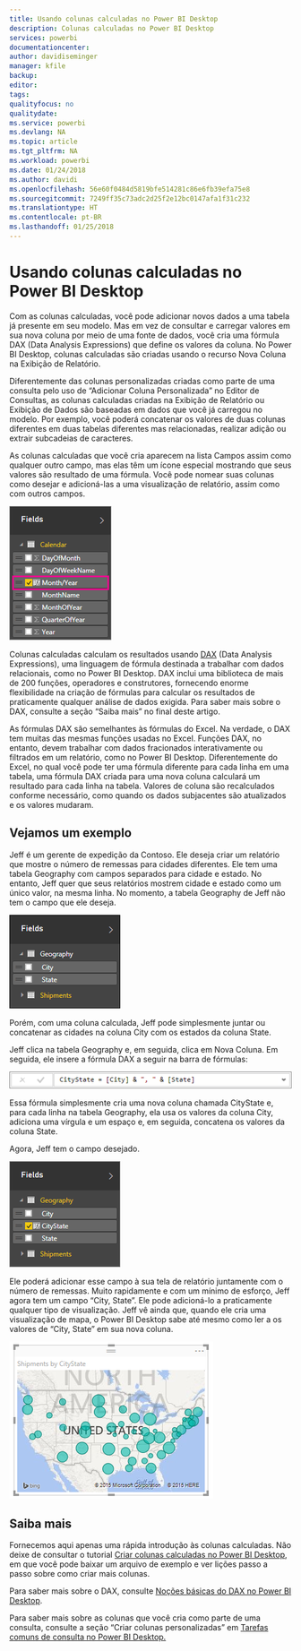 ```yaml
---
title: Usando colunas calculadas no Power BI Desktop
description: Colunas calculadas no Power BI Desktop
services: powerbi
documentationcenter: 
author: davidiseminger
manager: kfile
backup: 
editor: 
tags: 
qualityfocus: no
qualitydate: 
ms.service: powerbi
ms.devlang: NA
ms.topic: article
ms.tgt_pltfrm: NA
ms.workload: powerbi
ms.date: 01/24/2018
ms.author: davidi
ms.openlocfilehash: 56e60f0484d5819bfe514281c86e6fb39efa75e8
ms.sourcegitcommit: 7249ff35c73adc2d25f2e12bc0147afa1f31c232
ms.translationtype: HT
ms.contentlocale: pt-BR
ms.lasthandoff: 01/25/2018
---
```

# <a name="using-calculated-columns-in-power-bi-desktop"></a>Usando colunas calculadas no Power BI Desktop
Com as colunas calculadas, você pode adicionar novos dados a uma tabela já presente em seu modelo. Mas em vez de consultar e carregar valores em sua nova coluna por meio de uma fonte de dados, você cria uma fórmula DAX (Data Analysis Expressions) que define os valores da coluna. No Power BI Desktop, colunas calculadas são criadas usando o recurso Nova Coluna na Exibição de Relatório.

Diferentemente das colunas personalizadas criadas como parte de uma consulta pelo uso de “Adicionar Coluna Personalizada” no Editor de Consultas, as colunas calculadas criadas na Exibição de Relatório ou Exibição de Dados são baseadas em dados que você já carregou no modelo. Por exemplo, você poderá concatenar os valores de duas colunas diferentes em duas tabelas diferentes mas relacionadas, realizar adição ou extrair subcadeias de caracteres.

As colunas calculadas que você cria aparecem na lista Campos assim como qualquer outro campo, mas elas têm um ícone especial mostrando que seus valores são resultado de uma fórmula. Você pode nomear suas colunas como desejar e adicioná-las a uma visualização de relatório, assim como com outros campos.

![](media/desktop-calculated-columns/calccolinpbid_fields.png)

Colunas calculadas calculam os resultados usando [DAX](https://msdn.microsoft.com/library/gg413422.aspx) (Data Analysis Expressions), uma linguagem de fórmula destinada a trabalhar com dados relacionais, como no Power BI Desktop. DAX inclui uma biblioteca de mais de 200 funções, operadores e construtores, fornecendo enorme flexibilidade na criação de fórmulas para calcular os resultados de praticamente qualquer análise de dados exigida. Para saber mais sobre o DAX, consulte a seção “Saiba mais” no final deste artigo.

As fórmulas DAX são semelhantes às fórmulas do Excel. Na verdade, o DAX tem muitas das mesmas funções usadas no Excel. Funções DAX, no entanto, devem trabalhar com dados fracionados interativamente ou filtrados em um relatório, como no Power BI Desktop. Diferentemente do Excel, no qual você pode ter uma fórmula diferente para cada linha em uma tabela, uma fórmula DAX criada para uma nova coluna calculará um resultado para cada linha na tabela. Valores de coluna são recalculados conforme necessário, como quando os dados subjacentes são atualizados e os valores mudaram.

## <a name="lets-look-at-an-example"></a>Vejamos um exemplo
Jeff é um gerente de expedição da Contoso. Ele deseja criar um relatório que mostre o número de remessas para cidades diferentes. Ele tem uma tabela Geography com campos separados para cidade e estado. No entanto, Jeff quer que seus relatórios mostrem cidade e estado como um único valor, na mesma linha. No momento, a tabela Geography de Jeff não tem o campo que ele deseja.

![](media/desktop-calculated-columns/calccolinpbid_cityandstatefields.png)

Porém, com uma coluna calculada, Jeff pode simplesmente juntar ou concatenar as cidades na coluna City com os estados da coluna State.

Jeff clica na tabela Geography e, em seguida, clica em Nova Coluna. Em seguida, ele insere a fórmula DAX a seguir na barra de fórmulas:

![](media/desktop-calculated-columns/calccolinpbid_formula.png)

Essa fórmula simplesmente cria uma nova coluna chamada CityState e, para cada linha na tabela Geography, ela usa os valores da coluna City, adiciona uma vírgula e um espaço e, em seguida, concatena os valores da coluna State.

Agora, Jeff tem o campo desejado.

![](media/desktop-calculated-columns/calccolinpbid_citystatefield.png)

Ele poderá adicionar esse campo à sua tela de relatório juntamente com o número de remessas. Muito rapidamente e com um mínimo de esforço, Jeff agora tem um campo “City, State”. Ele pode adicioná-lo a praticamente qualquer tipo de visualização. Jeff vê ainda que, quando ele cria uma visualização de mapa, o Power BI Desktop sabe até mesmo como ler a os valores de “City, State” em sua nova coluna.

![](media/desktop-calculated-columns/calccolinpbid_citystatemap.png)

## <a name="learn-more"></a>Saiba mais
Fornecemos aqui apenas uma rápida introdução às colunas calculadas. Não deixe de consultar o tutorial [Criar colunas calculadas no Power BI Desktop](desktop-tutorial-create-calculated-columns.md), em que você pode baixar um arquivo de exemplo e ver lições passo a passo sobre como criar mais colunas. 

Para saber mais sobre o DAX, consulte [Noções básicas do DAX no Power BI Desktop](desktop-quickstart-learn-dax-basics.md).

Para saber mais sobre as colunas que você cria como parte de uma consulta, consulte a seção “Criar colunas personalizadas” em [Tarefas comuns de consulta no Power BI Desktop.](desktop-common-query-tasks.md)  

